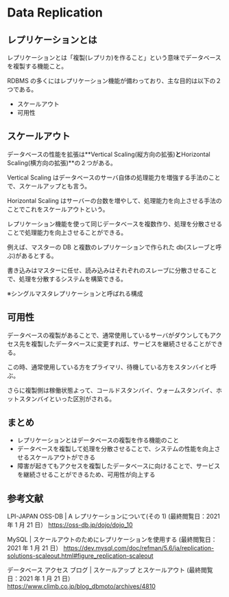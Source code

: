 # Data Replication

## レプリケーションとは

レプリケーションとは「複製(レプリカ)を作ること」という意味でデータベースを複製する機能こと。

RDBMS の多くにはレプリケーション機能が備わっており、主な目的は以下の２つである。

- スケールアウト
- 可用性

## スケールアウト

データベースの性能を拡張は**Vertical Scaling(縦方向の拡張)**と**Horizontal Scaling(横方向の拡張)**の２つがある。

Vertical Scaling はデータベースのサーバ自体の処理能力を増強する手法のことで、スケールアップとも言う。

Horizontal Scaling はサーバーの台数を増やして、処理能力を向上させる手法のことでこれをスケールアウトという。

レプリケーション機能を使って同じデータベースを複数作り、処理を分散させることで処理能力を向上させることができる。

例えば、マスターの DB と複数のレプリケーションで作られた db(スレーブと呼ぶ)があるとする。

書き込みはマスターに任せ、読み込みはそれぞれのスレーブに分散させることで、処理を分散するシステムを構築できる。

※シングルマスタレプリケーションと呼ばれる構成

## 可用性

データベースの複製があることで、通常使用しているサーバがダウンしてもアクセス先を複製したデータベースに変更すれば、サービスを継続させることができる。

この時、通常使用している方をプライマリ、待機している方をスタンバイと呼ぶ。

さらに複製側は稼働状態よって、コールドスタンバイ、ウォームスタンバイ、ホットスタンバイといった区別がされる。

## まとめ

- レプリケーションとはデータベースの複製を作る機能のこと
- データベースを複製して処理を分散させることで、システムの性能を向上させるスケールアウトができる
- 障害が起きてもアクセスを複製したデータベースに向けることで、サービスを継続させることができるため、可用性が向上する

## 参考文献

LPI-JAPAN OSS-DB | A レプリケーションについて(その 1)
(最終閲覧日：2021 年 1 月 21 日）
https://oss-db.jp/dojo/dojo_10

MySQL | スケールアウトのためにレプリケーションを使用する
(最終閲覧日：2021 年 1 月 21 日）
https://dev.mysql.com/doc/refman/5.6/ja/replication-solutions-scaleout.html#figure_replication-scaleout

データベース アクセス ブログ | スケールアップ とスケールアウト
(最終閲覧日：2021 年 1 月 21 日）
https://www.climb.co.jp/blog_dbmoto/archives/4810
